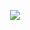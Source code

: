 <p align="center">
  <img src="https://api.boot.dev/v1/users/public/2de72b12-e2a2-4f39-9c95-fc58fc5bcd10/thumbnail" >
</p>
